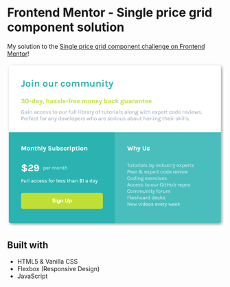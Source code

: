 # Frontend Mentor - Single price grid component solution

My solution to the [Single price grid component challenge on Frontend Mentor](https://www.frontendmentor.io/challenges/single-price-grid-component-5ce41129d0ff452fec5abbbc)!

![](./images/screenshot.png)

## Built with

- HTML5 & Vanilla CSS
- Flexbox (Responsive Design)
- JavaScript